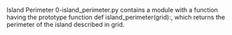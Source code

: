 Island Perimeter
0-island_perimeter.py contains a module with a function having the prototype function def island_perimeter(grid):, which returns the perimeter of the island described in grid.
